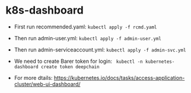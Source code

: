 # k8s-dashboard

* First run recommended.yaml: ``` kubectl apply -f rcmd.yaml ```
* Then run admin-user.yml: ``` kubectl apply -f admin-user.yml ```
* Then run admin-serviceaccount.yml: ``` kubectl apply -f admin-svc.yml ```
* We need to create Barer token for login: ```  kubectl -n kubernetes-dashboard create token deepchain ```

* For more dtails: https://kubernetes.io/docs/tasks/access-application-cluster/web-ui-dashboard/
